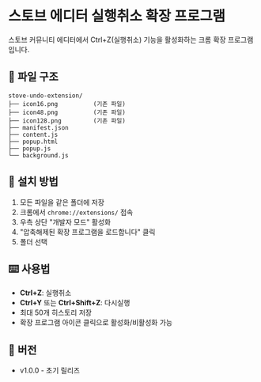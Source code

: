 # 스토브 에디터 실행취소 확장 프로그램

스토브 커뮤니티 에디터에서 Ctrl+Z(실행취소) 기능을 활성화하는 크롬 확장 프로그램입니다.

## 📁 파일 구조

```
stove-undo-extension/
├── icon16.png          (기존 파일)
├── icon48.png          (기존 파일)
├── icon128.png         (기존 파일)
├── manifest.json
├── content.js
├── popup.html
├── popup.js
└── background.js
```

## 🚀 설치 방법

1. 모든 파일을 같은 폴더에 저장
2. 크롬에서 `chrome://extensions/` 접속
3. 우측 상단 "개발자 모드" 활성화
4. "압축해제된 확장 프로그램을 로드합니다" 클릭
5. 폴더 선택

## ⌨️ 사용법

- **Ctrl+Z**: 실행취소
- **Ctrl+Y** 또는 **Ctrl+Shift+Z**: 다시실행
- 최대 50개 히스토리 저장
- 확장 프로그램 아이콘 클릭으로 활성화/비활성화 가능

## 📝 버전

- v1.0.0 - 초기 릴리즈